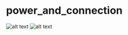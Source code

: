 # power_and_connection

![alt text](https://user-images.githubusercontent.com/129555156/248329034-8890b8fc-e401-4af2-9fe4-933b54b475d2.png)
![alt text](https://user-images.githubusercontent.com/129555156/248329213-28533731-6349-4130-9ce7-2e23aedc764d.png) 
